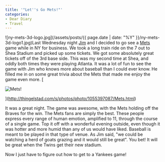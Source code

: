 ```yaml
---
title: '"Let''s Go Mets!"'
categories:
- Dear Diary
- Travel
---
```


![ny-mets-3d-logo.jpg](/assets/posts/{{ page.date | date: "%Y" }}/ny-mets-3d-logo1.jpg)Last Wednesday night [Jim](http://www.jimbernard.net/) and I decided to go see a [Mets](http://newyork.mets.mlb.com/) game while in NY for business. We took a long train ride on the 7 out to Shea Stadium and picked up some tickets. We got some absolutely great tickets off of the 3rd base side. This was my second time at Shea, and oddly both times they were playing Atlanta. It was a lot of fun to see the game with Jim who knows more about baseball than I could ever know. He filled me in on some great trivia about the Mets that made me enjoy the game even more.
[

![Mets!](http://farm2.static.flickr.com/1019/1055397087_557356c3cc.jpg)

](http://thingelstad.com/s/photos/photo/1055397087/Mets.html)

It was a great night. The game was awesome, with the Mets holding off the Braves for the win. The Mets fans are simply the best. These people express every range of human emotion, amplified to 11, through the course of a single game. Top it off with a wonderful evening outside, even though it was hotter and more humid than any of us would have liked. Baseball is meant to be played in that type of venue. As Jim said, "we could be watching a herd of goats grazing and it would still be great". You bet! It will be great when the Twins get their new stadium.

Now I just have to figure out how to get to a Yankees game!
